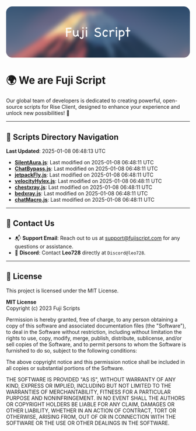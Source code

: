 ![Banner](.github/b.webp)

# 🌍 **We are Fuji Script**

Our global team of developers is dedicated to creating powerful, open-source scripts for Rise Client, designed to enhance your experience and unlock new possibilities! 🌟

---
<!-- SCRIPTS_NAVIGATION_START -->
## 📂 **Scripts Directory Navigation**

**Last Updated**: 2025-01-08 06:48:13 UTC

- **[SilentAura.js](scripts/SilentAura.js)**: Last modified on 2025-01-08 06:48:11 UTC
- **[ChatBypass.js](scripts/ChatBypass.js)**: Last modified on 2025-01-08 06:48:11 UTC
- **[jetpackFly.js](scripts/jetpackFly.js)**: Last modified on 2025-01-08 06:48:11 UTC
- **[velocityHylex.js](scripts/velocityHylex.js)**: Last modified on 2025-01-08 06:48:11 UTC
- **[chestxray.js](scripts/chestxray.js)**: Last modified on 2025-01-08 06:48:11 UTC
- **[bedxray.js](scripts/bedxray.js)**: Last modified on 2025-01-08 06:48:11 UTC
- **[chatMacro.js](scripts/chatMacro.js)**: Last modified on 2025-01-08 06:48:11 UTC

<!-- SCRIPTS_NAVIGATION_END -->

---

## 💬 **Contact Us**  
- 📬 **Support Email**: Reach out to us at [support@fujiscript.com](mailto:support@fujiscript.com) for any questions or assistance.  
- 💬 **Discord**: Contact **Leo728** directly at `Discord@leo728`.

---

## 📜 **License**

This project is licensed under the MIT License.  

**MIT License**  
Copyright (c) 2023 Fuji Scripts  

Permission is hereby granted, free of charge, to any person obtaining a copy of this software and associated documentation files (the "Software"), to deal in the Software without restriction, including without limitation the rights to use, copy, modify, merge, publish, distribute, sublicense, and/or sell copies of the Software, and to permit persons to whom the Software is furnished to do so, subject to the following conditions:  

The above copyright notice and this permission notice shall be included in all copies or substantial portions of the Software.  

THE SOFTWARE IS PROVIDED "AS IS", WITHOUT WARRANTY OF ANY KIND, EXPRESS OR IMPLIED, INCLUDING BUT NOT LIMITED TO THE WARRANTIES OF MERCHANTABILITY, FITNESS FOR A PARTICULAR PURPOSE AND NONINFRINGEMENT. IN NO EVENT SHALL THE AUTHORS OR COPYRIGHT HOLDERS BE LIABLE FOR ANY CLAIM, DAMAGES OR OTHER LIABILITY, WHETHER IN AN ACTION OF CONTRACT, TORT OR OTHERWISE, ARISING FROM, OUT OF OR IN CONNECTION WITH THE SOFTWARE OR THE USE OR OTHER DEALINGS IN THE SOFTWARE.  
